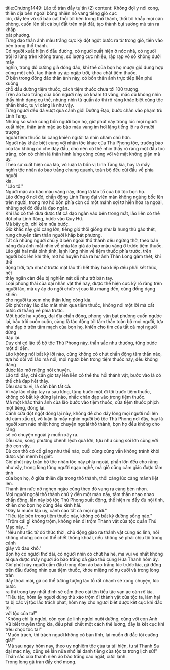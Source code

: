 title:Chương1449: Lão tổ tràn đầy tự tin (2)
content:
Không đợi y nói xong, thiên địa bên ngoài bỗng nhiên nổ vang tiếng gió cực<br>lớn, dấy lên vô số bão cát thổi tới bên trong thổ thành, thổi tới khắp mọi căn<br>phòng, cuốn lên tất cả bụi đất trên mặt đất, tạo thành bụi sương mù tản ra khắp<br>bát phương.<br>Từng đạo thân ảnh màu trắng cực kỳ đột ngột bước ra từ trong gió, tiến vào<br>bên trong thổ thành.<br>Có người xuất hiện ở đầu đường, có người xuất hiện ở nóc nhà, có người<br>trôi lơ lửng trên không trung, số lượng cực nhiều, rập rạp vô số không dưới mấy<br>nghìn, trong đó cường giả đông đảo, khí thế của bọn họ mượn gió dung hợp<br>cùng một chỗ, tạo thành uy áp ngập trời, khóa chặt tiệm thuốc.<br>Ở bên trong đông đảo thân ảnh này, có bốn thân ảnh trực tiếp liền phủ xuống<br>chỗ đầu đường tiệm thuốc, cách tiệm thuốc chưa tới 100 trượng.<br>Trên áo bào trắng của bốn người này có khảm tơ vàng, mặc dù không nhìn<br>thấy hình dạng cụ thể, nhưng nhìn từ quần áo thì rõ ràng khác biệt cùng tộc<br>nhân khác, tu vi càng là như vậy.<br>Từng người đều đã vượt qua cảnh giới Dưỡng Đạo, bước chân vào phạm trù<br>Linh Tàng.<br>Nhưng so sánh cùng bốn người bọn họ, giờ phút này trong lúc mọi người<br>xuất hiện, thân ảnh mặc áo bào màu vàng im hơi lặng tiếng lộ ra ở mười trượng<br>ngoài tiệm thuốc lại càng khiến người ta nhìn chăm chú hơn.<br>Người này khác biệt cùng với nhân tộc khác của Thủ Phong tộc, trường bào<br>của lão không có che đậy đầu, cho nên có thể nhìn thấy rõ ràng một đầu tóc<br>trắng, còn có chính là thân hình lưng còng cùng với vẻ mặt không giận mà uy.<br>Theo sự xuất hiện của lão, vô luận là bốn vị Linh Tàng kia, hay là mấy<br>nghìn tộc nhân áo bào trắng chung quanh, toàn bộ đều cúi đầu về phía người<br>kia.<br>"Lão tổ."<br>Người mặc áo bào màu vàng này, đúng là lão tổ của bộ tộc bọn họ.<br>Lão đứng ở nơi đó, chấn động Linh Tàng đại viên mãn không ngừng bốc lên<br>trên người, trong mơ hồ bốn phía còn có một mảnh sợi tơ hiển hóa ra ngoài,<br>những sợi đó đều là đạo ngân.<br>Khi lão có thể đưa được tất cả đạo ngân vào bên trong mắt, lão liền có thể<br>đột phá Linh Tàng, bước vào Quy Hư.<br>Mà bây giờ, chỉ kém nửa bước.<br>Giờ khắc này gió càng lớn, tiếng gió thổi giống như là hung thú gào thét,<br>rung chuyển tâm thần người khắp bát phương.<br>Tất cả những người chú ý ở bên ngoài thổ thành đều ngừng thở, theo bản<br>năng đưa ánh mắt nhìn về phía lão giả áo bào màu vàng ở trước tiệm thuốc.<br>Lão giả hai mắt bình tĩnh, lạnh lùng nhìn về tiệm thuốc phía trước, trên<br>người bốc lên khí thế, mơ hồ huyễn hóa ra hư ảnh Thần Long gầm thét, khí thế<br>động trời, tựa như ở trước mặt lão thì hết thảy hạo kiếp đều phải kết thúc, hết<br>thảy ngăn cản đều bị nghiền nát dễ như trở bàn tay.<br>Loại phong thái của đại nhân vật thế này, được thể hiện cực kỳ rõ ràng trên<br>người lão, mà uy áp do ngồi chức vị cao lâu mang đến, cũng đồng dạng khiến<br>cho người ta xem nhẹ thân lưng còng kia.<br>Giờ phút này lão đảo mắt nhìn qua tiệm thuốc, không nói một lời mà cất<br>bước đi thẳng về phía trước.<br>Một bước hạ xuống, đại địa chấn động, phong vân bát phương cuốn ngược<br>lại, bầu trời cuồn cuộn, càng là tác động tới tâm thần toàn bộ mọi người, tựa<br>như đạp ở trên tâm mạch của bọn họ, khiến cho tim của tất cả mọi người dừng<br>đập lại.<br>Duy chỉ có lão tổ bộ tộc Thủ Phong này, thần sắc như thường, từng bước<br>một đi đến.<br>Lão không nói bất kỳ lời nào, cũng không có chút chấn động tâm thần nào,<br>tựa hồ đối với lão mà nói, mọi người bên trong tiệm thuốc này, đều không đáng<br>được lão mở miệng nói chuyện.<br>Lão tới đây, chỉ cần giơ tay lên liền có thể thu hồi thánh vật, bước vào là có<br>thể chà đạp hết thảy.<br>Dẫu sao tu vi, là căn bản tất cả.<br>Vì vậy lão chắp tay ra sau lưng, từng bước một đi tới trước tiệm thuốc,<br>không có bất kỳ dừng lại nào, nhấc chân đạp vào trong tiệm thuốc.<br>Mà một khắc thân ảnh của lão bước vào tiệm thuốc, cửa tiệm thuốc phịch<br>một tiếng, đóng lại.<br>Cánh cửa đột ngột đóng lại này, không để cho đáy lòng mọi người nổi lên<br>dự cảm xấu gì, vô luận là mấy nghìn người bộ tộc Thủ Phong nơi đây, hay là<br>người xem náo nhiệt hóng chuyện ngoài thổ thành, bọn họ đều không cho rằng<br>sẽ có chuyện ngoài ý muốn xảy ra.<br>Dẫu sao, song phương chênh lệch quá lớn, tựu như cùng sói lớn cùng với<br>thỏ con vậy.<br>Dù con thỏ có cố gắng như thế nào, cuối cùng cũng vẫn không tránh khỏi<br>được vận mệnh bị giết.<br>Giờ phút này toàn bộ tộc nhân tộc này phía ngoài, phần lớn đều cho rằng<br>như vậy, trong lòng từng người ngạo nghễ, mà gió cũng cảm giác được tâm tình<br>của bọn họ, ở giữa thiên địa trong thổ thành, thổi càng lúc càng mãnh liệt lên.<br>Thanh âm nức nở nghẹn ngào cũng theo đó vang ra càng bén nhọn.<br>Mọi người ngoài thổ thành chú ý đến một màn này, tâm thần nhao nhao<br>chấn động, lần này bộ tộc Thủ Phong xuất động, thể hiện ra đầy đủ nội tình,<br>khiến cho bọn họ cũng đều kinh hãi.<br>"Đây là muốn lập uy, cảnh cáo tất cả mọi người."<br>"Tiểu tặc bên trong tiệm thuốc này, không có bất kỳ đường sống nào."<br>"Trộm cái gì không trộm, không nên đi trộm Thánh vật của tộc quần Thủ<br>Mạc này..."<br>"Nếu như tặc tử đó thức thời, chủ động giao ra thánh vật cùng ác linh, nói<br>không chừng còn có thể chết thống khoái, nếu không sẽ phải chịu tội trong cảnh<br>giày vò đau khổ."<br>Bọn họ có người thở dài, có người nhìn có chút hả hê, mà vui vẻ nhất không<br>ai qua được mấy người áo bào trắng đã giao thủ cùng Hứa Thanh hôm ấy.<br>Giờ phút này người cầm đầu trong đám áo bào trắng lúc trước kia, gã đứng<br>trên đầu đường nhìn qua tiệm thuốc, khóe miệng nở nụ cười và trong lòng tràn<br>đầy thoải mái, gã có thể tưởng tượng lão tổ rất nhanh sẽ xong chuyện, lúc bước<br>ra thì trong tay nhất định sẽ cầm theo cái tên tiểu tặc vạn ác càn rỡ kia.<br>"Tiểu tặc, hôm ấy ngươi dùng thủ xảo trộm đi thánh vật của tộc ta, làm hại<br>ta bị các vị tộc lão trách phạt, hôm nay cho ngươi biết được kết cục khi đắc tội<br>với tộc của ta!"<br>"Không chỉ là ngươi, còn con ác linh ngươi nuôi dưỡng, cùng với con Anh<br>Vũ biết truyền tống kia, đều phải chết một cách thê lương, đây là kết cục khi<br>trêu chọc tộc ta!"<br>"Muốn trách, thì trách ngươi không có bản lĩnh, lại muốn đi đắc tội cường<br>giả!"<br>"Mà sau ngày hôm nay, theo uy nghiêm tộc của ta tái hiện, tu sĩ Thanh Sa<br>đại mạc này, cũng sẽ lần nữa nhớ lại danh tiếng của tộc ta trong lịch sử!"<br>Thần sắc của thanh niên áo bào trắng cao ngất, cười lạnh.<br>Trong lòng gã tràn đầy chờ mong.